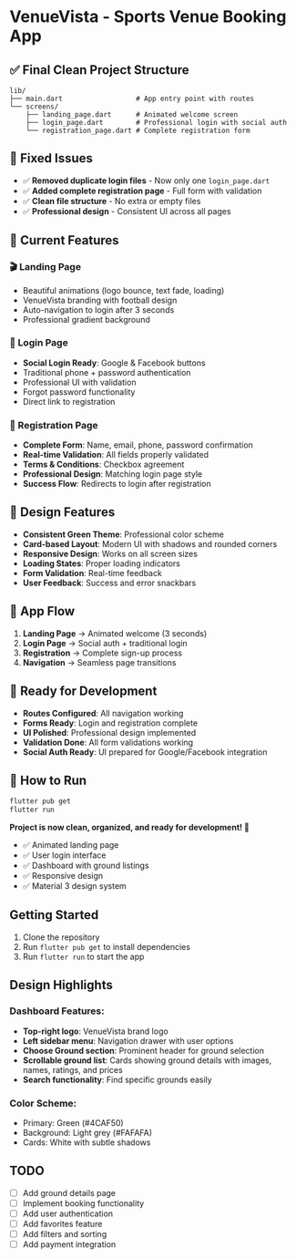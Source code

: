 # VenueVista - Sports Venue Booking App

## ✅ Final Clean Project Structure

```
lib/
├── main.dart                  # App entry point with routes
└── screens/
    ├── landing_page.dart      # Animated welcome screen
    ├── login_page.dart        # Professional login with social auth
    └── registration_page.dart # Complete registration form
```

## 🎯 Fixed Issues

- ✅ **Removed duplicate login files** - Now only one `login_page.dart`
- ✅ **Added complete registration page** - Full form with validation
- ✅ **Clean file structure** - No extra or empty files
- ✅ **Professional design** - Consistent UI across all pages

## 🚀 Current Features

### 🎬 Landing Page
- Beautiful animations (logo bounce, text fade, loading)
- VenueVista branding with football design
- Auto-navigation to login after 3 seconds
- Professional gradient background

### 🔐 Login Page
- **Social Login Ready**: Google & Facebook buttons
- Traditional phone + password authentication
- Professional UI with validation
- Forgot password functionality
- Direct link to registration

### 📝 Registration Page
- **Complete Form**: Name, email, phone, password confirmation
- **Real-time Validation**: All fields properly validated
- **Terms & Conditions**: Checkbox agreement
- **Professional Design**: Matching login page style
- **Success Flow**: Redirects to login after registration

## 🎨 Design Features

- **Consistent Green Theme**: Professional color scheme
- **Card-based Layout**: Modern UI with shadows and rounded corners
- **Responsive Design**: Works on all screen sizes
- **Loading States**: Proper loading indicators
- **Form Validation**: Real-time feedback
- **User Feedback**: Success and error snackbars

## 📱 App Flow

1. **Landing Page** → Animated welcome (3 seconds)
2. **Login Page** → Social auth + traditional login
3. **Registration** → Complete sign-up process
4. **Navigation** → Seamless page transitions

## 🔧 Ready for Development

- **Routes Configured**: All navigation working
- **Forms Ready**: Login and registration complete
- **UI Polished**: Professional design implemented
- **Validation Done**: All form validations working
- **Social Auth Ready**: UI prepared for Google/Facebook integration

## 🚀 How to Run

```bash
flutter pub get
flutter run
```

**Project is now clean, organized, and ready for development! 🎉**

- ✅ Animated landing page
- ✅ User login interface
- ✅ Dashboard with ground listings
- ✅ Responsive design
- ✅ Material 3 design system

## Getting Started

1. Clone the repository
2. Run `flutter pub get` to install dependencies
3. Run `flutter run` to start the app

## Design Highlights

### Dashboard Features:
- **Top-right logo**: VenueVista brand logo
- **Left sidebar menu**: Navigation drawer with user options
- **Choose Ground section**: Prominent header for ground selection
- **Scrollable ground list**: Cards showing ground details with images, names, ratings, and prices
- **Search functionality**: Find specific grounds easily

### Color Scheme:
- Primary: Green (#4CAF50)
- Background: Light grey (#FAFAFA)
- Cards: White with subtle shadows

## TODO

- [ ] Add ground details page
- [ ] Implement booking functionality
- [ ] Add user authentication
- [ ] Add favorites feature
- [ ] Add filters and sorting
- [ ] Add payment integration
